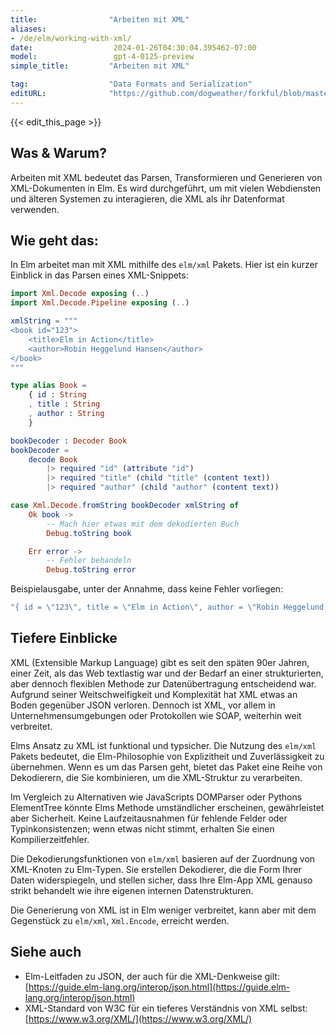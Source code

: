 ```yaml
---
title:                "Arbeiten mit XML"
aliases:
- /de/elm/working-with-xml/
date:                  2024-01-26T04:30:04.395462-07:00
model:                 gpt-4-0125-preview
simple_title:         "Arbeiten mit XML"

tag:                  "Data Formats and Serialization"
editURL:              "https://github.com/dogweather/forkful/blob/master/content/de/elm/working-with-xml.md"
---
```


{{< edit_this_page >}}

## Was & Warum?
Arbeiten mit XML bedeutet das Parsen, Transformieren und Generieren von XML-Dokumenten in Elm. Es wird durchgeführt, um mit vielen Webdiensten und älteren Systemen zu interagieren, die XML als ihr Datenformat verwenden.

## Wie geht das:
In Elm arbeitet man mit XML mithilfe des `elm/xml` Pakets. Hier ist ein kurzer Einblick in das Parsen eines XML-Snippets:

```Elm
import Xml.Decode exposing (..)
import Xml.Decode.Pipeline exposing (..)

xmlString = """
<book id="123">
    <title>Elm in Action</title>
    <author>Robin Heggelund Hansen</author>
</book>
"""

type alias Book =
    { id : String
    , title : String
    , author : String
    }

bookDecoder : Decoder Book
bookDecoder =
    decode Book
        |> required "id" (attribute "id")
        |> required "title" (child "title" (content text))
        |> required "author" (child "author" (content text))

case Xml.Decode.fromString bookDecoder xmlString of
    Ok book ->
        -- Mach hier etwas mit dem dekodierten Buch
        Debug.toString book

    Err error ->
        -- Fehler behandeln
        Debug.toString error
```

Beispielausgabe, unter der Annahme, dass keine Fehler vorliegen:

```Elm
"{ id = \"123\", title = \"Elm in Action\", author = \"Robin Heggelund Hansen\" }"
```

## Tiefere Einblicke
XML (Extensible Markup Language) gibt es seit den späten 90er Jahren, einer Zeit, als das Web textlastig war und der Bedarf an einer strukturierten, aber dennoch flexiblen Methode zur Datenübertragung entscheidend war. Aufgrund seiner Weitschweifigkeit und Komplexität hat XML etwas an Boden gegenüber JSON verloren. Dennoch ist XML, vor allem in Unternehmensumgebungen oder Protokollen wie SOAP, weiterhin weit verbreitet.

Elms Ansatz zu XML ist funktional und typsicher. Die Nutzung des `elm/xml` Pakets bedeutet, die Elm-Philosophie von Explizitheit und Zuverlässigkeit zu übernehmen. Wenn es um das Parsen geht, bietet das Paket eine Reihe von Dekodierern, die Sie kombinieren, um die XML-Struktur zu verarbeiten.

Im Vergleich zu Alternativen wie JavaScripts DOMParser oder Pythons ElementTree könnte Elms Methode umständlicher erscheinen, gewährleistet aber Sicherheit. Keine Laufzeitausnahmen für fehlende Felder oder Typinkonsistenzen; wenn etwas nicht stimmt, erhalten Sie einen Kompilierzeitfehler.

Die Dekodierungsfunktionen von `elm/xml` basieren auf der Zuordnung von XML-Knoten zu Elm-Typen. Sie erstellen Dekodierer, die die Form Ihrer Daten widerspiegeln, und stellen sicher, dass Ihre Elm-App XML genauso strikt behandelt wie ihre eigenen internen Datenstrukturen.

Die Generierung von XML ist in Elm weniger verbreitet, kann aber mit dem Gegenstück zu `elm/xml`, `Xml.Encode`, erreicht werden.

## Siehe auch
- Elm-Leitfaden zu JSON, der auch für die XML-Denkweise gilt: [https://guide.elm-lang.org/interop/json.html](https://guide.elm-lang.org/interop/json.html)
- XML-Standard von W3C für ein tieferes Verständnis von XML selbst: [https://www.w3.org/XML/](https://www.w3.org/XML/)
